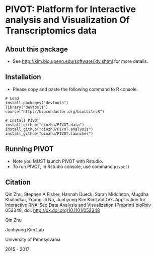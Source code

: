 # PIVOT: Platform for Interactive analysis and Visualization Of Transcriptomics data

## About this package
  * See http://kim.bio.upenn.edu/software/idv.shtml for more details.

## Installation
  * Please copy and paste the following command to R console.

```
# Load 
install.packages("devtools")
library("devtools")
source("http://bioconductor.org/biocLite.R")  

# Install PIVOT
install_github("qinzhu/PIVOT.data")
install_github("qinzhu/PIVOT.analysis")
install_github("qinzhu/PIVOT.launcher")
```
  
## Running PIVOT
  * Note you MUST launch PIVOT with Rstudio.
  * To run PIVOT, in Rstudio console, use command `pivot()`

## Citation

Qin Zhu, Stephen A Fisher, Hannah Dueck, Sarah Middleton, Mugdha Khaladkar, Young-Ji Na, Junhyong Kim KimLabIDV?: Application for Interactive RNA-Seq Data Analysis and Visualization (Preprint) bioRxiv 053348; doi: http://dx.doi.org/10.1101/053348


Qin Zhu

Junhyong Kim Lab

University of Pennsylvania

2015 - 2017
